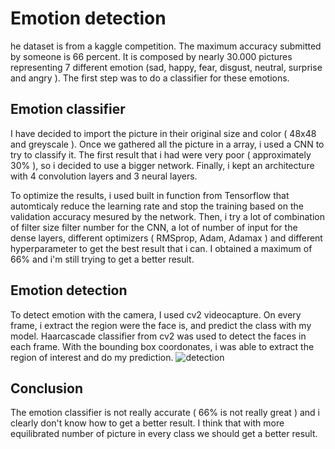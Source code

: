 # Emotion detection

he dataset is from a kaggle competition. The maximum accuracy submitted by someone is 66 percent. It is composed by nearly 30.000 pictures representing 7 different
emotion (sad, happy, fear, disgust, neutral, surprise and angry ). The first step was to do a classifier for these emotions. 

## Emotion classifier

I have decided to import the picture in their original size and color ( 48x48 and greyscale ). Once we gathered all the picture in a array, i used a CNN to try to classify it.
The first result that i had were very poor ( approximately 30% ), so i decided to use a bigger network. 
Finally, i kept an architecture with 4 convolution layers and 3 neural layers. 

To optimize the results, i used built in function from Tensorflow that automticaly reduce the learning rate and stop the training based on the validation accuracy mesured by
the network. Then, i try a lot of combination of filter size filter number for the CNN, a lot of number of input for the dense layers, different optimizers ( RMSprop, Adam,
Adamax )
and different hyperparameter to get the best result that i can. I obtained a maximum of 66% and i'm still trying to get a better result.
 
 
## Emotion detection

To detect emotion with the camera, I used cv2 videocapture. On every frame, i extract the region were the face is, and predict the class with my model. 
Haarcascade classifier from cv2 was used to detect the faces in each frame. With the bounding box coordonates, i was able to extract the region of interest and do my prediction. 
![detection](/ressource/detection.png)

## Conclusion

The emotion classifier is not really accurate ( 66% is not really great ) and i clearly don't know how to get a better result. I think that with more equilibrated number of picture in every class we should get a better result.
 
